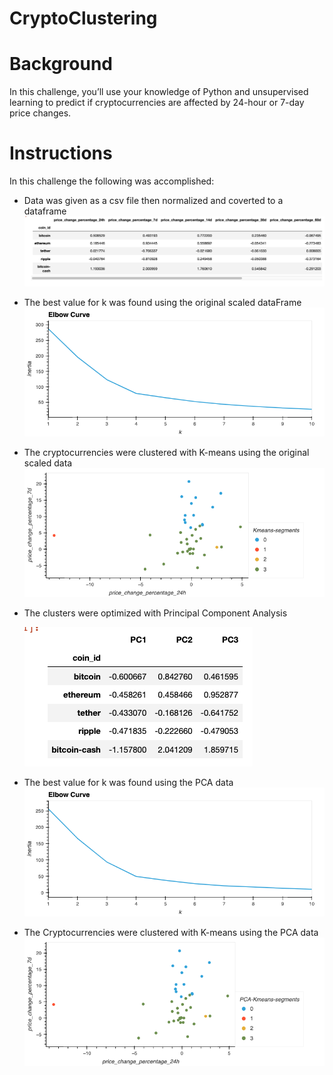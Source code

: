 # CryptoClustering

# Background
In this challenge, you’ll use your knowledge of Python and unsupervised learning to predict if cryptocurrencies are affected by 24-hour or 7-day price changes.

# Instructions
In this challenge the following was accomplished:
* Data was given as a csv file then normalized and coverted to a dataframe
  ![scaled_data](https://github.com/vasabril98/CryptoClustering/blob/main/Images/scaled_data.png)
* The best value for k was found using the original scaled dataFrame
  ![elbow_plot1](https://github.com/vasabril98/CryptoClustering/blob/main/Images/elbow_plot1.png)
* The cryptocurrencies were clustered  with K-means using the original scaled data
  ![kmeans_plot1](https://github.com/vasabril98/CryptoClustering/blob/main/Images/kmeans_plot1.png)
* The clusters were optimized with Principal Component Analysis
  
  ![pca_data](https://github.com/vasabril98/CryptoClustering/blob/main/Images/pca_data.png)
  
* The best value for k was found using the PCA data
  ![elbow_plot2](https://github.com/vasabril98/CryptoClustering/blob/main/Images/elbow_plot2.png)
* The Cryptocurrencies were clustered with K-means using the PCA data
  ![kmeans_plot2](https://github.com/vasabril98/CryptoClustering/blob/main/Images/kmeans_plot2.png)
